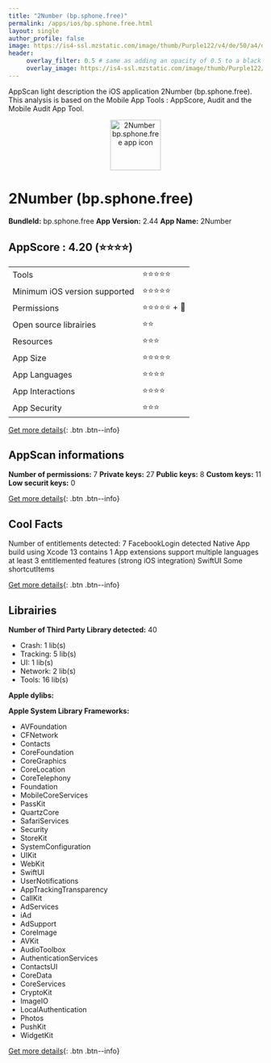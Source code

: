 ```yaml
---
title: "2Number (bp.sphone.free)"
permalink: /apps/ios/bp.sphone.free.html
layout: single
author_profile: false
image: https://is4-ssl.mzstatic.com/image/thumb/Purple122/v4/de/50/a4/de50a4ca-4560-b3a5-399a-f62128c9f8ee/AppIcon-0-1x_U007emarketing-0-10-0-85-220.png/512x512bb.jpg
header: 
     overlay_filter: 0.5 # same as adding an opacity of 0.5 to a black background
     overlay_image: https://is4-ssl.mzstatic.com/image/thumb/Purple122/v4/de/50/a4/de50a4ca-4560-b3a5-399a-f62128c9f8ee/AppIcon-0-1x_U007emarketing-0-10-0-85-220.png/512x512bb.jpg
---
```

AppScan light description the iOS application 2Number (bp.sphone.free). This analysis is based on the Mobile App Tools : AppScore, Audit and the Mobile Audit App Tool.

  
  
<div style="text-align: center;"><img src="https://is4-ssl.mzstatic.com/image/thumb/Purple122/v4/de/50/a4/de50a4ca-4560-b3a5-399a-f62128c9f8ee/AppIcon-0-1x_U007emarketing-0-10-0-85-220.png/512x512bb.jpg" width="100" height="100" alt="2Number bp.sphone.free app icon"></div>  
  
# 2Number (bp.sphone.free)

**BundleId:** bp.sphone.free
**App Version:** 2.44
**App Name:** 2Number


## AppScore : 4.20 (⭐️⭐️⭐️⭐️) 

<table>
<tr><td> Tools </td><td> ⭐️⭐️⭐️⭐️⭐️ </td></tr>
<tr><td> Minimum iOS version supported </td><td> ⭐️⭐️⭐️⭐️⭐️ </td></tr>
<tr><td> Permissions </td><td> ⭐️⭐️⭐️⭐️⭐️ + 🌟 </td></tr>
<tr><td> Open source librairies </td><td> ⭐️⭐️ </td></tr>
<tr><td> Resources </td><td> ⭐️⭐️⭐️ </td></tr>
<tr><td> App Size </td><td> ⭐️⭐️⭐️⭐️⭐️ </td></tr>
<tr><td> App Languages </td><td> ⭐️⭐️⭐️⭐️ </td></tr>
<tr><td> App Interactions </td><td> ⭐️⭐️⭐️⭐️ </td></tr>
<tr><td> App Security </td><td> ⭐️⭐️⭐️ </td></tr>
</table>

[Get more details](/pricing.html){: .btn .btn--info}  
  
## AppScan informations 

**Number of permissions:** 7
**Private keys:** 27
**Public keys:** 8
**Custom keys:** 11
**Low securit keys:** 0
  
[Get more details](/pricing.html){: .btn .btn--info}

## Cool Facts

Number of entitlements detected: 7
FacebookLogin detected
Native App
build using Xcode 13
contains 1 App extensions
support multiple languages
at least 3 entitlemented features (strong iOS integration)
SwiftUI
Some shortcutItems 
  
[Get more details](/pricing.html){: .btn .btn--info}

## Librairies 
**Number of Third Party Library detected:** 40
- Crash: 1 lib(s)
- Tracking: 5 lib(s)
- UI: 1 lib(s)
- Network: 2 lib(s)
- Tools: 16 lib(s)

**Apple dylibs:**


**Apple System Library Frameworks:**
- AVFoundation
- CFNetwork
- Contacts
- CoreFoundation
- CoreGraphics
- CoreLocation
- CoreTelephony
- Foundation
- MobileCoreServices
- PassKit
- QuartzCore
- SafariServices
- Security
- StoreKit
- SystemConfiguration
- UIKit
- WebKit
- SwiftUI
- UserNotifications
- AppTrackingTransparency
- CallKit
- AdServices
- iAd
- AdSupport
- CoreImage
- AVKit
- AudioToolbox
- AuthenticationServices
- ContactsUI
- CoreData
- CoreServices
- CryptoKit
- ImageIO
- LocalAuthentication
- Photos
- PushKit
- WidgetKit


  
[Get more details](/pricing.html){: .btn .btn--info}

